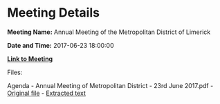 # Meeting Details

**Meeting Name:** Annual Meeting of the Metropolitan District of Limerick

**Date and Time:** 2017-06-23 18:00:00

**[Link to Meeting](https://www.limerick.ie/council/whats-on/annual-meeting-metropolitan-district-limerick-0)**

Files: 

Agenda - Annual Meeting of Metropolitan District - 23rd June 2017.pdf - [Original file](https://www.limerick.ie/sites/default/files/media/documents/2017-06/Agenda%20Annual%20Meeting%20of%20Metropolitan%20District%2023rd%20June%202017.pdf) - [Extracted text](./Agenda%20-%20Annual%20Meeting%20of%20Metropolitan%20District%20-%2023rd%20June%202017.md)

